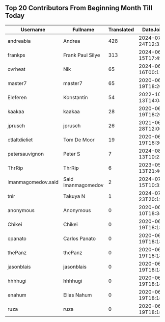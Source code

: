 ## Top 20 Contributors From Beginning Month Till Today ##
|Username|Fullname|Translated|DateJoined|Language|
|--------|--------|----------|----------|-------|
|andreabia|Andrea|428|2024-07-24T12:31:47.|it|
|frankps|Frank Paul Silye|313|2024-06-15T17:49:35.|nb_NO|
|ovrheat|Nik|65|2024-06-16T00:11:45.||
|master7|master7|65|2020-06-19T18:20:39.|pl|
|Eleferen|Konstantin|54|2022-10-13T14:04:24Z|ru|
|kaakaa|kaakaa|28|2020-06-19T18:20:26Z|ja|
|jprusch|jprusch|26|2021-06-28T12:00:18.|de|
|ctlaltdieliet|Tom De Moor|19|2020-06-19T16:30:47Z|nl|
|petersauvignon|Peter S|7|2024-08-13T10:23:34.|cs|
|ThrRip|ThrRip|6|2023-05-13T21:46:16.|zh_Hans|
|imanmagomedov.said|Said Imanmagomedov|2|2024-07-15T10:32:56.||
|tnir|Takuya N|1|2024-07-23T20:19:19.||
|anonymous|Anonymous|0|2020-06-10T18:34:14.||
|Chikei|Chikei|0|2020-06-19T18:18:51Z|zh_Hant|
|cpanato|Carlos Panato|0|2020-06-19T18:18:53Z||
|thePanz|thePanz|0|2020-06-19T18:18:53Z||
|jasonblais|jasonblais|0|2020-06-19T18:18:54Z||
|hhhhugi|hhhhugi|0|2020-06-19T18:18:56.||
|enahum|Elias  Nahum|0|2020-06-19T18:18:56Z|es|
|ruza|ruza|0|2020-06-19T18:18:57.||
